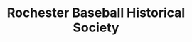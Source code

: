 ---
layout: repo
title: "Rochester Baseball Historical Society"
id: 22630
permalink: repos/22630/
---